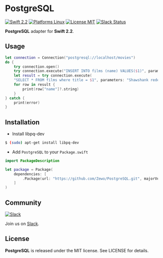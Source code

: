 PostgreSQL
==========

[![Swift 2.2](https://img.shields.io/badge/Swift-2.2-orange.svg?style=flat)](https://swift.org)
[![Platforms Linux](https://img.shields.io/badge/Platforms-Linux-lightgray.svg?style=flat)](https://swift.org/download/#linux)
[![License MIT](https://img.shields.io/badge/License-MIT-blue.svg?style=flat)](https://tldrlegal.com/license/mit-license)
[![Slack Status](http://slack.zewo.io/badge.svg)](http://slack.zewo.io)

**PostgreSQL** adapter for **Swift 2.2**.

## Usage

```swift
let connection = Connection("postgresql://localhost/movies")
do {
	try connection.open()
	try connection.execute("INSERT INTO films (name) VALUES($1)", parameters: "Shawshank redemption")
	let result = try connection.execute(
	"SELECT * FROM films where title = $1", parameters: "Shawshank redemption")
	for row in result {
        print(row["name"]?.string)
    }
} catch {
	print(error)
}
```

## Installation

- Install libpq-dev

```bash
$ (sudo) apt-get install libpq-dev
```

- Add `PostgreSQL` to your `Package.swift`

```swift
import PackageDescription

let package = Package(
	dependencies: [
		.Package(url: "https://github.com/Zewo/PostgreSQL.git", majorVersion: 0)
	]
)

```

## Community

[![Slack](http://s13.postimg.org/ybwy92ktf/Slack.png)](http://slack.zewo.io)

Join us on [Slack](http://slack.zewo.io).

License
-------

**PostgreSQL** is released under the MIT license. See LICENSE for details.
